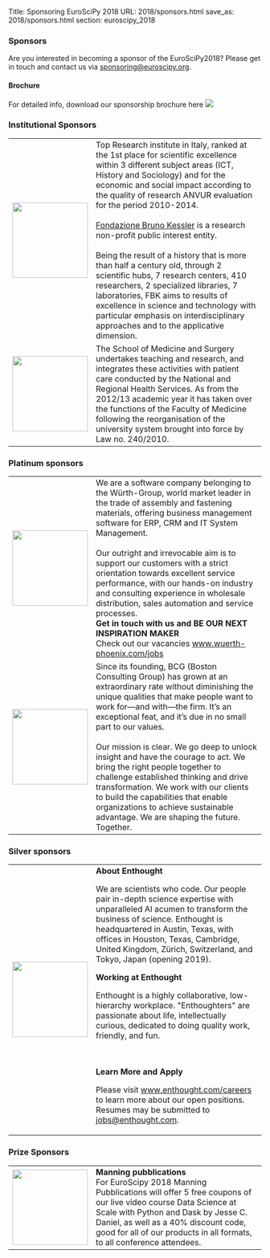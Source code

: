 Title: Sponsoring EuroSciPy 2018
URL: 2018/sponsors.html
save_as: 2018/sponsors.html
section: euroscipy_2018

### Sponsors
Are you interested in becoming a sponsor of the EuroSciPy2018? 
Please get in touch and contact us via <a href=mailto:sponsoring@euroscipy.org>sponsoring@euroscipy.org</a>.

#### Brochure
For detailed info, download our sponsorship brochure here <a href='../static/2018/euroscipy2018_sponsor.pdf'><img src='../static/2018/PDF-Download-Icon.png'></a>

### Institutional Sponsors

<table style="table-layout:fixed">

<tr>
  <td style="width:25%">
  <img src='../static/2018/fbklogo.png' width=150>
  </td>
  <td style="width:75%">
  Top Research institute in Italy, ranked at the 1st place for scientific excellence within 3 different subject areas (ICT, History and Sociology) and for the economic and social impact according to the quality of research ANVUR evaluation for the period 2010-2014.
<br><br>
<a href=www.fbk.eu target=_blank>Fondazione Bruno Kessler</a> is a research non-profit public interest entity.
<br><br>
Being the result of a history that is more than half a century old, through 2 scientific hubs, 7 research centers, 410 researchers, 2 specialized libraries, 7 laboratories, FBK aims to results of excellence in science and technology with particular emphasis on interdisciplinary approaches and to the applicative dimension.
  </td>
</tr>

<tr>
  <td style="width:25%">
  <img src='../static/2018/veronalogo.png' width=150>
  </td>
  <td style="width:75%">
  The School of Medicine and Surgery undertakes teaching and research, and integrates these activities with patient care conducted by the National and Regional Health Services. 
As from the 2012/13 academic year it has taken over the functions of the Faculty of Medicine following the reorganisation of the university system brought into force by Law no. 240/2010.
  </td>
</tr>
</table>

### Platinum sponsors

<table style="table-layout:fixed">
<tr>
  <td style="width:25%">
  <img src='../static/2018/wp.png' width=150>
  </td>
  <td style="width:75%">
  We are a software company belonging to the Würth-Group, world market leader in the trade of assembly and fastening materials, offering business management software for ERP, CRM and IT System Management.
<br><br>
Our outright and irrevocable aim is to support our customers with a strict orientation towards excellent service performance, with our hands-on industry and consulting experience in wholesale distribution, sales automation and service processes. <br>
<b>Get in touch with us and BE OUR NEXT INSPIRATION MAKER</b>
<br>Check out our vacancies <a href="www.wuerth-phoenix.com/jobs">www.wuerth-phoenix.com/jobs</a>
 </td>
</tr>

<tr>
  <td style="width:25%">
  <img src='../static/2018/bcg.jpg' width=150>
  </td>
  <td style="width:75%">
  Since its founding, BCG (Boston Consulting Group) has grown at an extraordinary rate without diminishing the unique qualities that make people want to work for—and with—the firm. It’s an exceptional feat, and it’s due in no small part to our values.<br><br>
  Our mission is clear. We go deep to unlock insight and have the courage to act. We bring the right people together to challenge established thinking and drive transformation. We work with our clients to build the capabilities that enable organizations to achieve sustainable advantage. We are shaping the future. Together.</td>
</tr>

</table>

### Silver sponsors

<table style="table-layout:fixed">
<tr>
  <td style="width:25%">
  <img src='../static/2018/ent.png' width=150>
  </td>
  <td style="width:75%">
 <b>About Enthought</b><br>

We are scientists who code. Our people pair in-depth science expertise with unparalleled AI acumen to transform the business of science. Enthought is headquartered in Austin, Texas, with offices in Houston, Texas, Cambridge, United Kingdom, Zürich, Switzerland, and Tokyo, Japan (opening 2019).

 

<b>Working at Enthought</b><br>

Enthought is a highly collaborative, low-hierarchy workplace. "Enthoughters" are passionate about life, intellectually curious, dedicated to doing quality work, friendly, and fun.

 <br>

<b>Learn More and Apply</b><br>

Please visit <a href='www.enthought.com/careers'>www.enthought.com/careers</a> to learn more about our open positions. Resumes may be submitted to <a href='mailto:jobs@enthought.com'>jobs@enthought.com</a>.</td>
</tr>


</table>
 
### Prize Sponsors

<table style="table-layout:fixed">
<tr>
  <td style="width:25%">
  <img src='../static/2018/Manninglogo_outline.png' width=150>
  </td>
  <td style="width:75%">
 <b>Manning pubblications</b><br>
 For EuroScipy 2018 Manning Pubblications will offer 5 free coupons of our live
video course Data Science at Scale with Python and Dask by Jesse C. Daniel, as well as a 40% discount code, good for
all of our products in all formats, to all conference attendees.

</td>
</tr>


</table>
